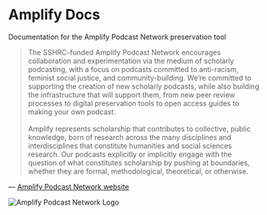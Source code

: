 # Amplify Docs

Documentation for the Amplify Podcast Network preservation tool


> The SSHRC-funded Amplify Podcast Network encourages collaboration and experimentation via the medium of scholarly podcasting, with a focus on podcasts committed to anti-racism, feminist social justice, and community-building. We’re committed to supporting the creation of new scholarly podcasts, while also building the infrastructure that will support them, from new peer review processes to digital preservation tools to open access guides to making your own podcast. <br/><br/>Amplify represents scholarship that contributes to collective, public knowledge, born of research across the many disciplines and interdisciplines that constitute humanities and social sciences research. Our podcasts explicitly or implicitly engage with the question of what constitutes scholarship by pushing at boundaries, whether they are formal, methodological, theoretical, or otherwise.

— [Amplify Podcast Network website](https://amplifypodcastnetwork.ca/about/)

![Amplify Podcast Network Logo](https://i0.wp.com/amplifypodcastnetwork.ca/wp-content/uploads/2022/05/Amplify-Final-Logo-1-copy-1-edited.png?fit=1200%2C1200&ssl=1&w=640 "Amplify Logo")

